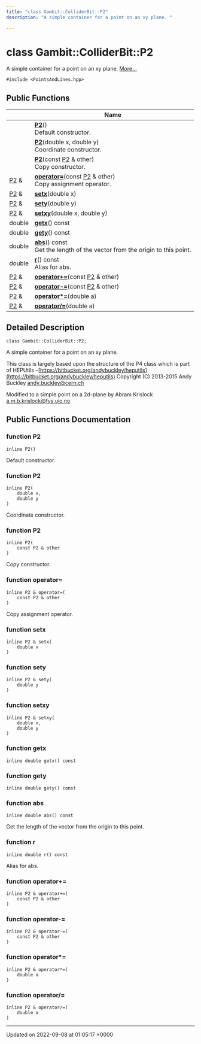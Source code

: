 ```yaml
---
title: "class Gambit::ColliderBit::P2"
description: "A simple container for a point on an xy plane. "

---
```


# class Gambit::ColliderBit::P2



A simple container for a point on an xy plane.  [More...](#detailed-description)


`#include <PointsAndLines.hpp>`

## Public Functions

|                | Name           |
| -------------- | -------------- |
| | **[P2](/documentation/code/classes/classgambit_1_1colliderbit_1_1p2/)**()<br>Default constructor.  |
| | **[P2](/documentation/code/classes/classgambit_1_1colliderbit_1_1p2/)**(double x, double y)<br>Coordinate constructor.  |
| | **[P2](/documentation/code/classes/classgambit_1_1colliderbit_1_1p2/)**(const [P2](/documentation/code/classes/classgambit_1_1colliderbit_1_1p2/) & other)<br>Copy constructor.  |
| [P2](/documentation/code/classes/classgambit_1_1colliderbit_1_1p2/) & | **[operator=](/documentation/code/classes/classgambit_1_1colliderbit_1_1p2/)**(const [P2](/documentation/code/classes/classgambit_1_1colliderbit_1_1p2/) & other)<br>Copy assignment operator.  |
| [P2](/documentation/code/classes/classgambit_1_1colliderbit_1_1p2/) & | **[setx](/documentation/code/classes/classgambit_1_1colliderbit_1_1p2/)**(double x) |
| [P2](/documentation/code/classes/classgambit_1_1colliderbit_1_1p2/) & | **[sety](/documentation/code/classes/classgambit_1_1colliderbit_1_1p2/)**(double y) |
| [P2](/documentation/code/classes/classgambit_1_1colliderbit_1_1p2/) & | **[setxy](/documentation/code/classes/classgambit_1_1colliderbit_1_1p2/)**(double x, double y) |
| double | **[getx](/documentation/code/classes/classgambit_1_1colliderbit_1_1p2/)**() const |
| double | **[gety](/documentation/code/classes/classgambit_1_1colliderbit_1_1p2/)**() const |
| double | **[abs](/documentation/code/classes/classgambit_1_1colliderbit_1_1p2/)**() const<br>Get the length of the vector from the origin to this point.  |
| double | **[r](/documentation/code/classes/classgambit_1_1colliderbit_1_1p2/)**() const<br>Alias for abs.  |
| [P2](/documentation/code/classes/classgambit_1_1colliderbit_1_1p2/) & | **[operator+=](/documentation/code/classes/classgambit_1_1colliderbit_1_1p2/)**(const [P2](/documentation/code/classes/classgambit_1_1colliderbit_1_1p2/) & other) |
| [P2](/documentation/code/classes/classgambit_1_1colliderbit_1_1p2/) & | **[operator-=](/documentation/code/classes/classgambit_1_1colliderbit_1_1p2/)**(const [P2](/documentation/code/classes/classgambit_1_1colliderbit_1_1p2/) & other) |
| [P2](/documentation/code/classes/classgambit_1_1colliderbit_1_1p2/) & | **[operator*=](/documentation/code/classes/classgambit_1_1colliderbit_1_1p2/)**(double a) |
| [P2](/documentation/code/classes/classgambit_1_1colliderbit_1_1p2/) & | **[operator/=](/documentation/code/classes/classgambit_1_1colliderbit_1_1p2/)**(double a) |

## Detailed Description

```
class Gambit::ColliderBit::P2;
```

A simple container for a point on an xy plane. 

This class is largely based upon the structure of the P4 class which is part of HEPUtils &ndash;[https://bitbucket.org/andybuckley/heputils](https://bitbucket.org/andybuckley/heputils) Copyright (C) 2013-2015 Andy Buckley [andy.buckley@cern.ch](mailto:andy.buckley@cern.ch)

Modified to a simple point on a 2d-plane by Abram Krislock [a.m.b.krislock@fys.uio.no](mailto:a.m.b.krislock@fys.uio.no)

## Public Functions Documentation

### function P2

```
inline P2()
```

Default constructor. 

### function P2

```
inline P2(
    double x,
    double y
)
```

Coordinate constructor. 

### function P2

```
inline P2(
    const P2 & other
)
```

Copy constructor. 

### function operator=

```
inline P2 & operator=(
    const P2 & other
)
```

Copy assignment operator. 

### function setx

```
inline P2 & setx(
    double x
)
```


### function sety

```
inline P2 & sety(
    double y
)
```


### function setxy

```
inline P2 & setxy(
    double x,
    double y
)
```


### function getx

```
inline double getx() const
```


### function gety

```
inline double gety() const
```


### function abs

```
inline double abs() const
```

Get the length of the vector from the origin to this point. 

### function r

```
inline double r() const
```

Alias for abs. 

### function operator+=

```
inline P2 & operator+=(
    const P2 & other
)
```


### function operator-=

```
inline P2 & operator-=(
    const P2 & other
)
```


### function operator*=

```
inline P2 & operator*=(
    double a
)
```


### function operator/=

```
inline P2 & operator/=(
    double a
)
```


-------------------------------

Updated on 2022-09-08 at 01:05:17 +0000